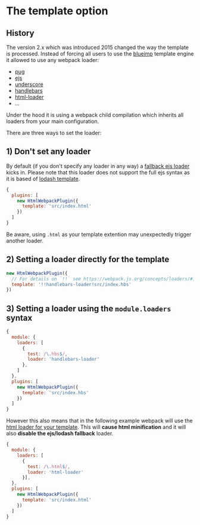 # The template option

## History

The version 2.x which was introduced 2015 changed the way the template is processed.
Instead of forcing all users to use the [blueimp](https://github.com/blueimp/JavaScript-Templates) template engine it allowed to use any webpack loader:

* [pug](https://github.com/pugjs/pug-loader)
* [ejs](https://github.com/okonet/ejs-loader)
* [underscore](https://github.com/emaphp/underscore-template-loader)
* [handlebars](https://github.com/pcardune/handlebars-loader)
* [html-loader](https://github.com/webpack/html-loader)
* ...

Under the hood it is using a webpack child compilation which inherits all loaders from
your main configuration.

There are three ways to set the loader:

## 1) Don't set any loader

By default (if you don't specify any loader in any way) a [fallback ejs loader](https://github.com/jantimon/html-webpack-plugin/blob/master/lib/loader.js) kicks in.
Please note that this loader does not support the full ejs syntax as it is based of [lodash template](https://lodash.com/docs/#template).

```js
{
  plugins: [
    new HtmlWebpackPlugin({
      template: 'src/index.html'
    })
  ]
}
```

Be aware, using `.html` as your template extention may unexpectedly trigger another loader.

## 2) Setting a loader directly for the template

```js
new HtmlWebpackPlugin({
  // For details on `!!` see https://webpack.js.org/concepts/loaders/#inline
  template: '!!handlebars-loader!src/index.hbs'
})
```

## 3) Setting a loader using the `module.loaders` syntax

```js
{
  module: {
    loaders: [
      {
        test: /\.hbs$/,
        loader: 'handlebars-loader'
      },
    ]
  },
  plugins: [
    new HtmlWebpackPlugin({
      template: 'src/index.hbs'
    })
  ]
}
```

However this also means that in the following example webpack will use the [html loader for your template](https://webpack.js.org/loaders/html-loader/).
This will **cause html minification** and it will also **disable the ejs/lodash fallback** loader.

```js
{
  module: {
    loaders: [
      {
        test: /\.html$/,
        loader: 'html-loader'
      }],
  },
  plugins: [
    new HtmlWebpackPlugin({
      template: 'src/index.html'
    })
  ]
}
```
